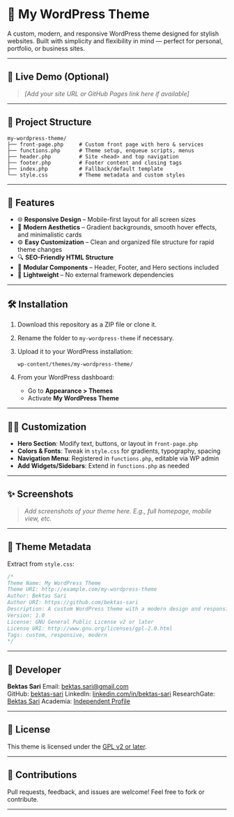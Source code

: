 # 🎨 My WordPress Theme

A custom, modern, and responsive WordPress theme designed for stylish websites. Built with simplicity and flexibility in mind — perfect for personal, portfolio, or business sites.

---

## 🚀 Live Demo (Optional)

> *\[Add your site URL or GitHub Pages link here if available]*

---

## 📂 Project Structure

```
my-wordpress-theme/
├── front-page.php     # Custom front page with hero & services
├── functions.php      # Theme setup, enqueue scripts, menus
├── header.php         # Site <head> and top navigation
├── footer.php         # Footer content and closing tags
├── index.php          # Fallback/default template
└── style.css          # Theme metadata and custom styles
```

---

## 🎨 Features

* 🌐 **Responsive Design** – Mobile-first layout for all screen sizes
* 🎯 **Modern Aesthetics** – Gradient backgrounds, smooth hover effects, and minimalistic cards
* ⚙️ **Easy Customization** – Clean and organized file structure for rapid theme changes
* 🔍 **SEO-Friendly HTML Structure**
* 🧰 **Modular Components** – Header, Footer, and Hero sections included
* 🧠 **Lightweight** – No external framework dependencies

---

## 🛠️ Installation

1. Download this repository as a ZIP file or clone it.
2. Rename the folder to `my-wordpress-theme` if necessary.
3. Upload it to your WordPress installation:

   ```
   wp-content/themes/my-wordpress-theme/
   ```
4. From your WordPress dashboard:

   * Go to **Appearance > Themes**
   * Activate **My WordPress Theme**

---

## 🧑‍💻 Customization

* **Hero Section**: Modify text, buttons, or layout in `front-page.php`
* **Colors & Fonts**: Tweak in `style.css` for gradients, typography, spacing
* **Navigation Menu**: Registered in `functions.php`, editable via WP admin
* **Add Widgets/Sidebars**: Extend in `functions.php` as needed

---

## ✨ Screenshots

> *Add screenshots of your theme here. E.g., full homepage, mobile view, etc.*

---

## 📌 Theme Metadata

Extract from `style.css`:

```css
/*
Theme Name: My WordPress Theme
Theme URI: http://example.com/my-wordpress-theme
Author: Bektas Sari
Author URI: https://github.com/bektas-sari
Description: A custom WordPress theme with a modern design and responsive layout.
Version: 1.0
License: GNU General Public License v2 or later
License URI: http://www.gnu.org/licenses/gpl-2.0.html
Tags: custom, responsive, modern
*/
```

---

## 👤 Developer

**Bektas Sari**
Email: [bektas.sari@gmail.com](mailto:bektas.sari@gmail.com)  <br>
GitHub: [bektas-sari](https://github.com/bektas-sari)
LinkedIn: [linkedin.com/in/bektas-sari](https://www.linkedin.com/in/bektas-sari)
ResearchGate: [Bektas Sari](https://www.researchgate.net/profile/Bektas-Sari-3)
Academia: [Independent Profile](https://independent.academia.edu/bektassari)

---

## 📄 License

This theme is licensed under the [GPL v2 or later](http://www.gnu.org/licenses/gpl-2.0.html).

---

## 🤝 Contributions

Pull requests, feedback, and issues are welcome! Feel free to fork or contribute.

---
